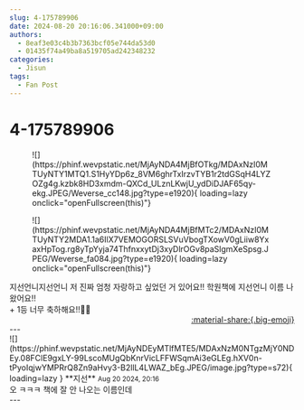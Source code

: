 ```yaml
---
slug: 4-175789906
date: 2024-08-20 20:16:06.341000+09:00
authors:
  - 8eaf3e03c4b3b7363bcf05e744da53d0
  - 01435f74a49ba8a519705ad242348232
categories:
  - Jisun
tags:
  - Fan Post
---
```


# 4-175789906

<div class="post-container" markdown="1">
<div class="content-container md-sidebar__scrollwrap" markdown="1">


<figure markdown="1">
![](https://phinf.wevpstatic.net/MjAyNDA4MjBfOTkg/MDAxNzI0MTUyNTY1MTQ1.S1HyYDp6z_8VM6ghrTxIrzvTYB1r2tdGSqH4LYZOZg4g.kzbk8HD3xmdm-QXCd_ULznLKwjU_ydDiDJAF65qy-ekg.JPEG/Weverse_cc148.jpg?type=e1920){ loading=lazy onclick="openFullscreen(this)"}
</figure>

<figure markdown="1">
![](https://phinf.wevpstatic.net/MjAyNDA4MjBfMTc2/MDAxNzI0MTUyNTY2MDA1.1a6IlX7VEMOGORSLSVuVbogTXowV0gLiiw8YxaxHpTog.rg8yTpYyja74ThfnxxytDj3xyDlrOGv8paSlgmXeSpsg.JPEG/Weverse_fa084.jpg?type=e1920){ loading=lazy onclick="openFullscreen(this)"}
</figure>
지선언니지선언니 저 진짜 엄청 자랑하고 싶었던 거 있어요!! 학원책에 지선언니 이름 나왔어요!!<br>+ 1등 너무 축하해요!!💚💚

</div>
</div>

<div style="text-align: right;" markdown="1">
<a href="https://weverse.io/fromis9/fanpost/4-175789906" style="text-align: right;">:material-share:{.big-emoji}</a>
</div>
---

<div class="comments-container md-sidebar__scrollwrap" markdown="1">
<div class="comment" markdown="1">
<div class='id-container' markdown="1">
![](https://phinf.wevpstatic.net/MjAyNDEyMTlfMTE5/MDAxNzM0NTgzMjY0NDEy.08FClE9gxLY-99LscoMUgQbKnrVicLFFWSqmAi3eGLEg.hXV0n-tPyoIqjwYMPRrQ8Zn9aHvy3-B2llL4LWAZ_bEg.JPEG/image.jpg?type=s72){ loading=lazy }
**<span class="artist">지선</span>** <small>Aug 20 2024, 20:16</small><br>
</div>
<div class='comment-body' markdown="1">
오 ㅋㅋㅋ 책에 잘 안 나오는 이름인데
</div>
</div>
</div>
---
